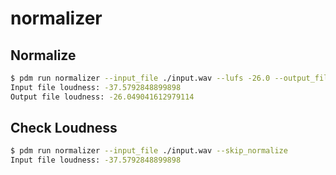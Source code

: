 # normalizer


## Normalize

```bash
$ pdm run normalizer --input_file ./input.wav --lufs -26.0 --output_file normalized.wav
Input file loudness: -37.5792848899898
Output file loudness: -26.049041612979114
```

## Check Loudness

```bash
$ pdm run normalizer --input_file ./input.wav --skip_normalize
Input file loudness: -37.5792848899898
```
